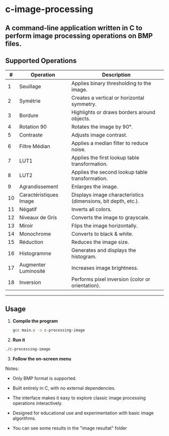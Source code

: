 # c-image-processing
A command-line application written in C to perform image processing operations on BMP files.
---

## Supported Operations

| # | Operation | Description |
|---|------------|--------------|
| 1  | Seuillage | Applies binary thresholding to the image. |
| 2  | Symétrie | Creates a vertical or horizontal symmetry. |
| 3  | Bordure | Highlights or draws borders around objects. |
| 4  | Rotation 90 | Rotates the image by 90°. |
| 5  | Contraste | Adjusts image contrast. |
| 6  | Filtre Médian | Applies a median filter to reduce noise. |
| 7  | LUT1 | Applies the first lookup table transformation. |
| 8  | LUT2 | Applies the second lookup table transformation. |
| 9  | Agrandissement | Enlarges the image. |
| 10 | Caractéristiques Image | Displays image characteristics (dimensions, bit depth, etc.). |
| 11 | Négatif | Inverts all colors. |
| 12 | Niveaux de Gris | Converts the image to grayscale. |
| 13 | Miroir | Flips the image horizontally. |
| 14 | Monochrome | Converts to black & white. |
| 15 | Réduction | Reduces the image size. |
| 16 | Histogramme | Generates and displays the histogram. |
| 17 | Augmenter Luminosité | Increases image brightness. |
| 18 | Inversion | Performs pixel inversion (color or orientation). |

---

##  Usage

1. **Compile the program**
   ```bash
   gcc main.c -o c-processing-image
   ```
2. **Run it**
```bash
./c-processing-image
```
3. **Follow the on-screen menu**

Notes:

- Only BMP format is supported.

- Built entirely in C, with no external dependencies.

- The interface makes it easy to explore classic image processing operations interactively.

- Designed for educational use and experimentation with basic image algorithms.

- You can see some results in the "image resultat" folder
